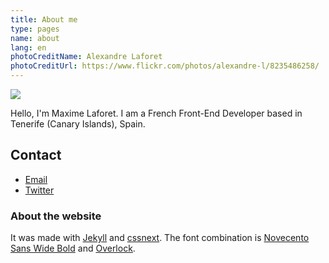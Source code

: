 ```yaml
---
title: About me
type: pages
name: about
lang: en
photoCreditName: Alexandre Laforet
photoCreditUrl: https://www.flickr.com/photos/alexandre-l/8235486258/
---
```


<img class="about-me-avatar" src="http://www.gravatar.com/avatar/1a1f15fe300ad6a9a16e5f6b034ebace?s=150">

Hello, I'm Maxime Laforet. I am a French Front-End Developer based in Tenerife (Canary Islands), Spain.

## Contact

- [Email](mailto:me@macx.im)
- [Twitter](http://twitter.com/?status=Hi!,%20@macxim%20)

### About the website

It was made with [Jekyll](https://github.com/mojombo/jekyll) and [cssnext](http://cssnext.github.io/). The font combination is [Novecento Sans Wide Bold](https://www.myfonts.com/fonts/synthview/novecento/wide-bold/) and [Overlock](http://www.fontsquirrel.com/fonts/overlock).
